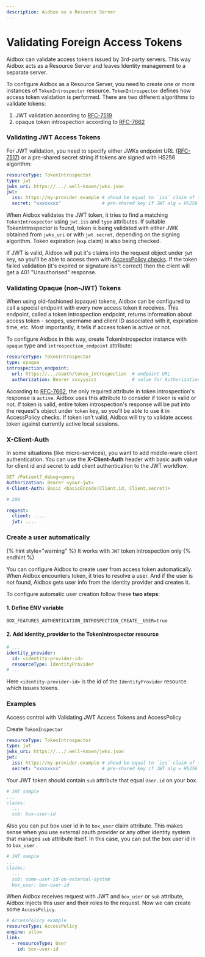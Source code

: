 ```yaml
---
description: Aidbox as a Resource Server
---
```


# Validating Foreign Access Tokens

Aidbox can validate access tokens issued by 3rd-party servers. This way Aidbox acts as a Resource Server and leaves Identity management to a separate server.

To configure Aidbox as a Resource Server, you need to create one or more instances of `TokenIntrospector` resource. `TokenIntrospector` defines how access token validation is performed. There are two different algorithms to validate tokens:

1. JWT validation according to [RFC-7519](https://tools.ietf.org/html/rfc7519)
2. opaque token introspection according to [RFC-7662](https://tools.ietf.org/html/rfc7662)

### Validating JWT Access Tokens

For JWT validation, you need to specify either JWKs endpoint URL ([RFC-7517](https://tools.ietf.org/html/rfc7517)) or a pre-shared secret string if tokens are signed with HS256 algorithm:

```yaml
resourceType: TokenIntrospector
type: jwt
jwks_uri: https://.../.well-known/jwks.json
jwt:
  iss: https://my-provider.example # shoud be equal to `iss` claim of the JWT
  secret: "xxxxxxxx"               # pre-shared key if JWT alg = HS256
```

When Aidbox validates the JWT token, it tries to find a matching `TokenIntrospector` using `jwt.iss` and `type` attributes. If suitable TokenIntrospector is found, token is being validated with either JWK obtained from `jwks_uri` or with `jwt.secret`, depending on the signing algorithm. Token expiration (`exp` claim) is also being checked.

If JWT is valid, Aidbox will put it's claims into the request object under `jwt` key, so you'll be able to access them with [AccessPolicy checks](../security/access-control.md). If the token failed validation (it's expired or signature isn't correct) then the client will get a 401 "Unauthorised" response.

### Validating Opaque (non-JWT) Tokens

When using old-fashioned (opaque) tokens, Aidbox can be configured to call a special endpoint with every new access token it receives. This endpoint, called a token introspection endpoint, returns information about access token - scopes, username and client ID associated with it, expiration time, etc. Most importantly, it tells if access token is active or not.

To configure Aidbox in this way, create TokenIntrospector instance with `opaque` type and `introspection_endpoint` attribute:

```yaml
resourceType: TokenIntrospector
type: opaque
introspection_endpoint:
  url: https://.../oauth/token_introspection  # endpoint URL
  authorization: Bearer xxxyyyzzz             # value for Authorization header
```

According to [RFC-7662](https://tools.ietf.org/html/rfc7662), the only required attribute in token introspection's response is `active`. Aidbox uses this attribute to consider if token is valid or not. If token is valid, entire token introspection's response will be put into the request's object under `token` key, so you'll be able to use it in AccessPolicy checks. If token isn't valid, Aidbox will try to validate access token against currently active local sessions.

### X-Client-Auth

In some situations (like micro-services), you want to add middle-ware client authentication. You can use the **X-Client-Auth** header with basic auth value for client id and secret to add client authentication to the JWT workflow.

```yaml
GET /Patient?_debug=query
Authorization: Bearer <your-jwt>
X-Client-Auth: Basic <basicEncode(Client.id, Client,secret)>

# 200

request:
  client: .....
  jwt: ....

```

### Create a user automatically

{% hint style="warning" %}
It works with `JWT` token introspection only
{% endhint %}

You can configure Aidbox to create user from access token automatically. When Aidbox encounters token, it tries to resolve a user. And if the user is not found, Aidbox gets user info from the identity provider and creates it.

To configure automatic user creation follow these **two steps**:

#### 1. Define ENV variable&#x20;

```
BOX_FEATURES_AUTHENTICATION_INTROSPECTION_CREATE__USER=true
```

#### 2. Add identity\_provider to the TokenIntrospector resource

```yaml
# ...
identity_provider:
  id: <identity-provider-id>
  resourceType: IdentityProvider
# ...
```

Here `<identity-provider-id>` is the id of the `IdentityProvider` resource which issues tokens.

### Examples

Access control with Validating JWT Access Tokens and AccessPolicy

Create `TokenInspector`

```yaml
resourceType: TokenIntrospector
type: jwt
jwks_uri: https://.../.well-known/jwks.json
jwt:
  iss: https://my-provider.example # shoud be equal to `iss` claim of the JWT
  secret: "xxxxxxxx"               # pre-shared key if JWT alg = HS256
```

Your JWT token should contain `sub` attribute that equal `User.id` on your box.

```yaml
# JWT sample
...
claims:
  ...
  sub: box-user-id
```

Also you can put box user id in to `box_user` claim attribute. This makes sense when you use external oauth provider or any other identity system that manages `sub` attribute itself. In this case, you can put the box user id in to `box_user` .

```yaml
# JWT sample
...
claims:
  ...
  sub: some-user-id-on-external-system
  box_user: box-user-id
```

When Aidbox receives request with JWT and `box_user` or `sub` attribute, Aidbox injects this user and their roles to the request. Now we can create some `AccessPolicy`.

```yaml
# AccessPolicy example
resourceType: AccessPolicy
engine: allow
link:
  - resourceType: User
    id: box-user-id
```

&#x20;

